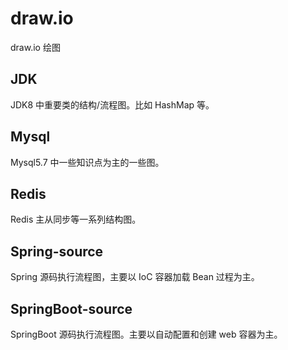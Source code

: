 # draw.io
draw.io 绘图
## JDK
JDK8 中重要类的结构/流程图。比如 HashMap 等。

## Mysql
Mysql5.7 中一些知识点为主的一些图。

## Redis
Redis 主从同步等一系列结构图。

## Spring-source
Spring 源码执行流程图，主要以 IoC 容器加载 Bean 过程为主。

## SpringBoot-source
SpringBoot 源码执行流程图。主要以自动配置和创建 web 容器为主。
